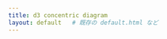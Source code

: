```yaml
---
title: d3 concentric diagram
layout: default   # 既存の default.html など
---
```


<div id="chart" style="width:420px; height:420px; margin:auto;"></div>

<!-- d3本体をCDNから -->
<script src="https://d3js.org/d3.v7.min.js"></script>

<!-- ページ内に直接書く例（Jekyllでそのまま通る） -->
<script>
const box = document.getElementById("chart");
const w = box.clientWidth, h = box.clientHeight, r = Math.min(w,h)/2 - 20;

const svg = d3.select("#chart")
  .append("svg").attr("width", w).attr("height", h)
  .append("g").attr("transform", `translate(${w/2},${h/2})`);

// 同心円
[0.25,0.5,0.75,1.0].forEach(f => {
  svg.append("circle")
     .attr("r", r*f)
     .attr("fill","none")
     .attr("stroke","black");
});

// 象限の十字
svg.append("line").attr("x1",-r).attr("x2",r).attr("y1",0).attr("y2",0).attr("stroke","black");
svg.append("line").attr("x1",0).attr("x2",0).attr("y1",-r).attr("y2",r).attr("stroke","black");

// ラベル（位置はpxで微調整）
svg.append("text").text("PD").attr("text-anchor","middle").attr("dy","0.35em");
svg.append("text").text("OD").attr("x", r*0.3).attr("y", r*0.12);
svg.append("text").text("個人/教員").attr("x", r*0.55).attr("y", r*0.15);
svg.append("text").text("学部・学科/FD担当").attr("x", r*0.80).attr("y", r*0.15);
svg.append("text").text("全学/FD担当・経営層").attr("x", r*1.05).attr("y", r*0.15);

// 象限ラベル
svg.append("text").text("研究").attr("x",-r*0.9).attr("y",-r*0.9).attr("text-anchor","middle");
svg.append("text").text("教育").attr("x", r*0.9).attr("y",-r*0.9).attr("text-anchor","middle");
svg.append("text").text("リーダーシップ").attr("x",-r*0.9).attr("y", r*0.9).attr("text-anchor","middle");
svg.append("text").text("社会関与").attr("x", r*0.9).attr("y", r*0.9).attr("text-anchor","middle");
</script>
